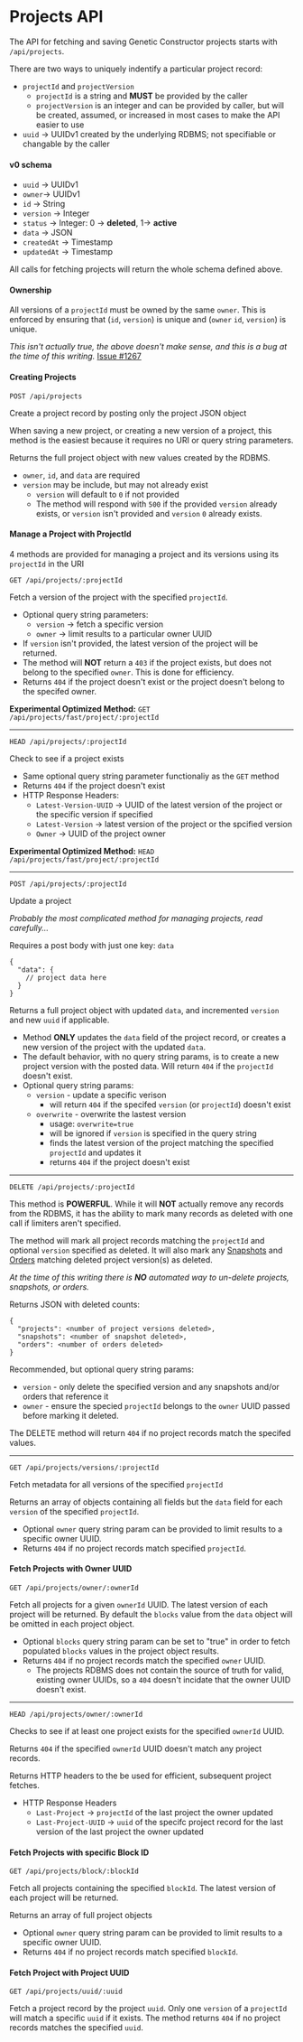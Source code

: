 # Projects API

The API for fetching and saving Genetic Constructor projects starts with `/api/projects`.

There are two ways to uniquely indentify a particular project record:

* `projectId` and `projectVersion`
  * `projectId` is a string and **MUST** be provided by the caller
  * `projectVersion` is an integer and can be provided by caller, but will be created, assumed, or increased in most cases to make the API easier to use
* `uuid` -> UUIDv1 created by the underlying RDBMS; not specifiable or changable by the caller

#### v0 schema

* `uuid` -> UUIDv1
* `owner`-> UUIDv1
* `id` -> String
* `version` -> Integer
* `status` -> Integer: 0 -> **deleted**, 1-> **active**
* `data` -> JSON
* `createdAt` -> Timestamp
* `updatedAt` -> Timestamp

All calls for fetching projects will return the whole schema defined above.

#### Ownership

All versions of a `projectId` must be owned by the same `owner`. This is enforced by ensuring that (`id`, `version`) is unique and (`owner` `id`, `version`) is unique.

_This isn't actually true, the above doesn't make sense, and this is a bug at the time of this writing._ [Issue #1267](https://github.com/Autodesk/genetic-constructor/issues/1267)

#### Creating Projects

`POST /api/projects`

Create a project record by posting only the project JSON object

When saving a new project, or creating a new version of a project, this method is the easiest because it requires no URI or query string parameters.

Returns the full project object with new values created by the RDBMS.

* `owner`, `id`, and `data` are required
* `version` may be include, but may not already exist
  * `version` will default to `0` if not provided
  * The method will respond with `500` if the provided `version` already exists, or `version` isn't provided and `version` `0` already exists.

#### Manage a Project with ProjectId

4 methods are provided for managing a project and its versions using its `projectId` in the URI

`GET /api/projects/:projectId`

Fetch a version of the project with the specified `projectId`.

* Optional query string parameters:
  * `version` -> fetch a specific version
  * `owner` -> limit results to a particular owner UUID
* If `version` isn't provided, the latest version of the project will be returned.
* The method will **NOT** return a `403` if the project exists, but does not belong to the specified `owner`. This is done for efficiency.
* Returns `404` if the project doesn't exist or the project doesn't belong to the specifed owner.

**Experimental Optimized Method:** `GET /api/projects/fast/project/:projectId`

---
`HEAD /api/projects/:projectId`

Check to see if a project exists

* Same optional query string parameter functionaliy as the `GET` method
* Returns `404` if the project doesn't exist
* HTTP Response Headers:
  * `Latest-Version-UUID` -> UUID of the latest version of the project or the specific version if specified
  * `Latest-Version` -> latest version of the project or the spcified version
  * `Owner` -> UUID of the project owner

**Experimental Optimized Method:** `HEAD /api/projects/fast/project/:projectId`

---
`POST /api/projects/:projectId`

Update a project

_Probably the most complicated method for managing projects, read carefully..._

Requires a post body with just one key: `data`

```
{
  "data": {
    // project data here
  }
}
```

Returns a full project object with updated `data`, and incremented `version` and new `uuid` if applicable.

* Method **ONLY** updates the `data` field of the project record, or creates a new version of the project with the updated `data`.
* The default behavior, with no query string params, is to create a new project version with the posted data. Will return `404` if the `projectId` doesn't exist.
* Optional query string params:
  * `version` - update a specific verison
    * will return `404` if the specifed `version` (or `projectId`) doesn't exist
  * `overwrite` - overwrite the lastest version
    * usage: `overwrite=true`
    * will be ignored if `version` is specified in the query string
    * finds the latest version of the project matching the specified `projectId` and updates it
    * returns `404` if the project doesn't exist

---
`DELETE /api/projects/:projectId`

This method is **POWERFUL**. While it will **NOT** actually remove any records from the RDBMS, it has the ability to mark many records as deleted with one call if limiters aren't specified.

The method will mark all project records matching the `projectId` and optional `version` specified as deleted. It will also mark any [Snapshots](./SNAPSHOTS.md) and [Orders](./ORDERS.md) matching deleted project version(s) as deleted.

_At the time of this writing there is **NO** automated way to un-delete projects, snapshots, or orders._

Returns JSON with deleted counts:

```
{
  "projects": <number of project versions deleted>,
  "snapshots": <number of snapshot deleted>,
  "orders": <number of orders deleted>
}
```

Recommended, but optional query string params:

 * `version` - only delete the specified version and any snapshots and/or orders that reference it
 * `owner` - ensure the specied `projectId` belongs to the `owner` UUID passed before marking it deleted.
 
The DELETE method will return `404` if no project records match the specifed values.

---
`GET /api/projects/versions/:projectId`

Fetch metadata for all versions of the specified `projectId`

Returns an array of objects containing all fields but the `data` field for each `version` of the specified `projectId`.

* Optional `owner` query string param can be provided to limit results to a specific owner UUID.
* Returns `404` if no project records match specified `projectId`.

#### Fetch Projects with Owner UUID

`GET /api/projects/owner/:ownerId`

Fetch all projects for a given `ownerId` UUID. The latest version of each project will be returned. By default the `blocks` value from the `data` object will be omitted in each project object.

* Optional `blocks` query string param can be set to "true" in order to fetch populated `blocks` values in the project object results.
* Returns `404` if no project records match the specified `owner` UUID.
  * The projects RDBMS does not contain the source of truth for valid, existing owner UUIDs, so a `404` doesn't incidate that the owner UUID doesn't exist.

---
`HEAD /api/projects/owner/:ownerId`

Checks to see if at least one project exists for the specified `ownerId` UUID.

Returns `404` if the specified `ownerId` UUID doesn't match any project records.

Returns HTTP headers to the be used for efficient, subsequent project fetches.

* HTTP Response Headers
  * `Last-Project` -> `projectId` of the last project the owner updated
  * `Last-Project-UUID` -> `uuid` of the specifc project record for the last version of the last project the owner updated

#### Fetch Projects with specific Block ID

`GET /api/projects/block/:blockId`

Fetch all projects containing the specified `blockId`. The latest version of each project will be returned.

Returns an array of full project objects

* Optional `owner` query string param can be provided to limit results to a specific owner UUID.
* Returns `404` if no project records match specified `blockId`.

#### Fetch Project with Project UUID

`GET /api/projects/uuid/:uuid`

Fetch a project record by the project `uuid`. Only one `version` of a `projectId` will match a specific `uuid` if it exists. The method returns `404` if no project records matches the specified `uuid`.
